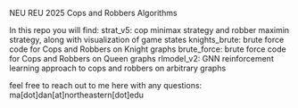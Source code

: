 NEU REU 2025 Cops and Robbers Algorithms

In this repo you will find:
strat_v5: cop minimax strategy and robber maximin strategy, along with visualization of game states
knights_brute: brute force code for Cops and Robbers on Knight graphs
brute_force: brute force code for Cops and Robbers on Queen graphs
rlmodel_v2: GNN reinforcement learning approach to cops and robbers on arbitrary graphs

feel free to reach out to me here with any questions: ma[dot]dan[at]northeastern[dot]edu

